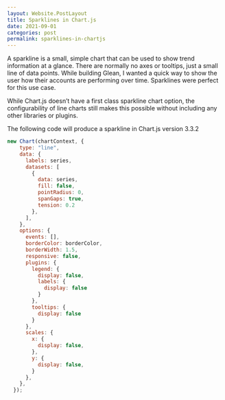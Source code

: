 ```yaml
---
layout: Website.PostLayout
title: Sparklines in Chart.js
date: 2021-09-01
categories: post
permalink: sparklines-in-chartjs
---
```


A sparkline is a small, simple chart that can be used to show trend information at a glance. There are normally no axes or tooltips, just a small line of data points. While building Glean, I wanted a quick way to show the user how their accounts are performing over time. Sparklines were perfect for this use case.

While Chart.js doesn’t have a first class sparkline chart option, the configurability of line charts still makes this possible without including any other libraries or plugins.

The following code will produce a sparkline in Chart.js version 3.3.2

``` javascript
new Chart(chartContext, {
    type: "line",
    data: {
      labels: series,
      datasets: [
        {
          data: series,
          fill: false,
          pointRadius: 0,
          spanGaps: true,
          tension: 0.2
        },
      ],
    },
    options: {
      events: [],
      borderColor: borderColor,
      borderWidth: 1.5,
      responsive: false,
      plugins: {
        legend: {
          display: false,
          labels: {
            display: false
          }
        },
        tooltips: {
          display: false
        }
      },
      scales: {
        x: {
          display: false,
        },
        y: {
          display: false,
        }
      },
    },
  });
```

